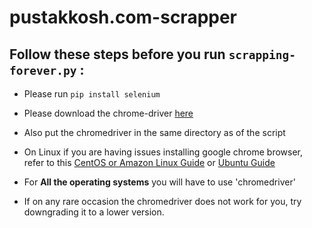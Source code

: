 # pustakkosh.com-scrapper
## Follow these steps before you run `scrapping-forever.py` :

* Please run `pip install selenium` 

* Please download the chrome-driver [here](https://chromedriver.storage.googleapis.com/index.html?path=2.44/)

* Also put the chromedriver in the same directory as of the script  

* On Linux if you are having issues installing google chrome browser, refer to this [CentOS or Amazon Linux Guide](https://intoli.com/blog/installing-google-chrome-on-centos/) or [Ubuntu Guide](https://askubuntu.com/questions/510056/how-to-install-google-chrome)

* For **All the operating systems** you will have to use 'chromedriver'

* If on any rare occasion the chromedriver does not work for you, try downgrading it to a lower version.
